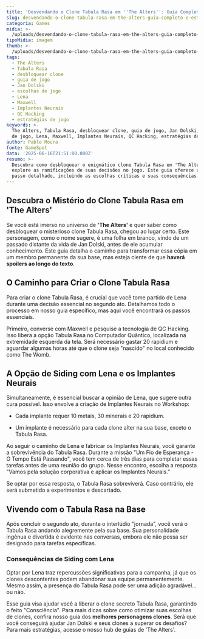 ```yaml
---
title: 'Desvendando o Clone Tabula Rasa em ''The Alters'': Guia Completo e Estratégias'
slug: desvendando-o-clone-tabula-rasa-em-the-alters-guia-completo-e-estratgias
categoria: Games
midia: >-
  /uploads/desvendando-o-clone-tabula-rasa-em-the-alters-guia-completo-e-estratgias-thumb.jpg
tipoMidia: imagem
thumb: >-
  /uploads/desvendando-o-clone-tabula-rasa-em-the-alters-guia-completo-e-estratgias-thumb.jpg
tags:
  - The Alters
  - Tabula Rasa
  - desbloquear clone
  - guia de jogo
  - Jan Dolski
  - escolhas de jogo
  - Lena
  - Maxwell
  - Implantes Neurais
  - QC Hacking
  - estratégias de jogo
keywords: >-
  The Alters, Tabula Rasa, desbloquear clone, guia de jogo, Jan Dolski, escolhas
  de jogo, Lena, Maxwell, Implantes Neurais, QC Hacking, estratégias de jogo
author: Pablo Moura
fonte: GameSpot
data: '2025-06-16T21:51:00.000Z'
resumo: >-
  Descubra como desbloquear o enigmático clone Tabula Rasa em 'The Alters' e
  explore as ramificações de suas decisões no jogo. Este guia oferece um passo a
  passo detalhado, incluindo as escolhas críticas e suas consequências.
---
```


## Descubra o Mistério do Clone Tabula Rasa em 'The Alters'

Se você está imerso no universo de **'The Alters'** e quer saber como desbloquear o misterioso clone Tabula Rasa, chegou ao lugar certo. Este personagem, como o nome sugere, é uma folha em branco, vindo de um passado distante da vida de Jan Dolski, antes de ele acumular conhecimento. Este guia detalha o caminho para transformar essa cópia em um membro permanente da sua base, mas esteja ciente de que **haverá spoilers ao longo do texto**.

## O Caminho para Criar o Clone Tabula Rasa

Para criar o clone Tabula Rasa, é crucial que você tome partido de Lena durante uma decisão essencial no segundo ato. Detalhamos todo o processo em nosso guia específico, mas aqui você encontrará os passos essenciais.

Primeiro, converse com Maxwell e pesquise a tecnologia de QC Hacking. Isso libera a opção Tabula Rasa no Computador Quântico, localizada na extremidade esquerda da tela. Será necessário gastar 20 rapidium e aguardar algumas horas até que o clone seja "nascido" no local conhecido como The Womb.

## A Opção de Siding com Lena e os Implantes Neurais

Simultaneamente, é essencial buscar a opinião de Lena, que sugere outra cura possível. Isso envolve a criação de Implantes Neurais no Workshop:

- Cada implante requer 10 metais, 30 minerais e 20 rapidium.

- Um implante é necessário para cada clone alter na sua base, exceto o Tabula Rasa.

Ao seguir o caminho de Lena e fabricar os Implantes Neurais, você garante a sobrevivência do Tabula Rasa. Durante a missão "Um Fio de Esperança - O Tempo Está Passando", você tem cerca de três dias para completar essas tarefas antes de uma reunião do grupo. Nesse encontro, escolha a resposta "Vamos pela solução corporativa e aplicar os Implantes Neurais."

Se optar por essa resposta, o Tabula Rasa sobreviverá. Caso contrário, ele será submetido a experimentos e descartado.

## Vivendo com o Tabula Rasa na Base

Após concluir o segundo ato, durante o interlúdio "jornada", você verá o Tabula Rasa andando alegremente pela sua base. Sua personalidade ingênua e divertida é evidente nas conversas, embora ele não possa ser designado para tarefas específicas.

### Consequências de Siding com Lena

Optar por Lena traz repercussões significativas para a campanha, já que os clones descontentes podem abandonar sua equipe permanentemente. Mesmo assim, a presença do Tabula Rasa pode ser uma adição agradável... ou não.

Esse guia visa ajudar você a liberar o clone secreto Tabula Rasa, garantindo o feito "Consciência". Para mais dicas sobre como otimizar suas escolhas de clones, confira nosso guia dos **melhores personagens clones**. Será que você conseguirá ajudar Jan Dolski e seus clones a superar os desafios? Para mais estratégias, acesse o nosso hub de guias de 'The Alters'.
